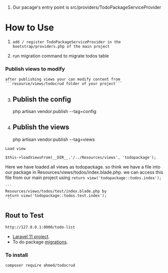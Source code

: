 01. Our pacage's entry point is src/providers/TodoPackageServiceProvider


How to Use
================
1. ```add / register TodoPackageServiceProvider in the bootstrap/providers.php of the main project```

2. run migration command to migrate todos table

### Publish views to modify
    after publishing views your can modify content from ```resource/views/todocrud folder of your project```

3. ## Publish the config
    php artisan vendor:publish --tag=config


4. ## Publish the views
    php artisan vendor:publish --tag=views

<!--  -->
``Load view``
<!-- load route from main package -->
```$this->loadViewsFrom(__DIR__.'/../Resources/views', 'todopackage');```

Here we have loaded all views as todopackage. so think we have a file 
into our package in Resources/views/todos/index.blade.php. we can access this file from our main project using
    ```return view('todopackage::todos.index');```

    ```
    Resources/views/todos/test/index.blade.php by 
    return view('todopackage::todos.test.index');
     ``

## Rout to Test 
```http://127.0.0.1:8000/todo-list```
- [Laravel 11 project](https://laravel.com/docs/routing).
- To do package [migrations](https://laravel.com/docs/migrations).



### To install
```composer require ahmed/todocrud```


